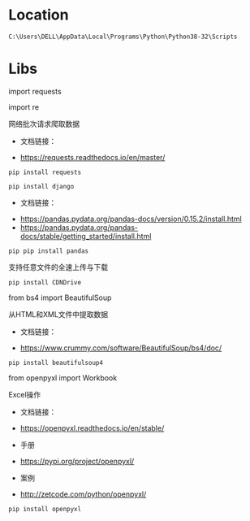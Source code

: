 # Location
```
C:\Users\DELL\AppData\Local\Programs\Python\Python38-32\Scripts
```

# Libs

import requests

import re

网络批次请求爬取数据

+ 文档链接：
- https://requests.readthedocs.io/en/master/

```
pip install requests
```

```
pip install django
```

+ 文档链接：
- https://pandas.pydata.org/pandas-docs/version/0.15.2/install.html
- https://pandas.pydata.org/pandas-docs/stable/getting_started/install.html

```
pip pip install pandas
```

支持任意文件的全速上传与下载
```
pip install CDNDrive
```

from bs4 import BeautifulSoup

从HTML和XML文件中提取数据
+ 文档链接：
- https://www.crummy.com/software/BeautifulSoup/bs4/doc/

```
pip install beautifulsoup4
```

from openpyxl import Workbook

Excel操作
+ 文档链接：
- https://openpyxl.readthedocs.io/en/stable/
+ 手册
- https://pypi.org/project/openpyxl/
+ 案例
- http://zetcode.com/python/openpyxl/

```
pip install openpyxl
```
